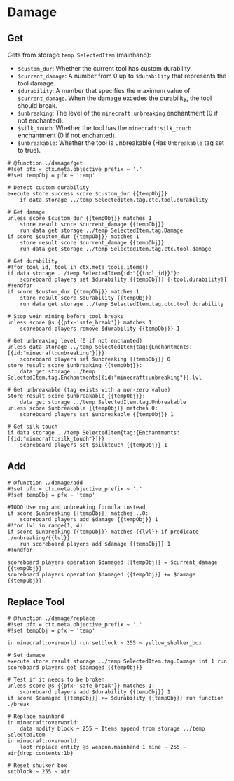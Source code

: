
# Damage

## Get

Gets from storage `temp SelectedItem` (mainhand):

- `$custom_dur`: Whether the current tool has custom durability.
- `$current_damage`: A number from 0 up to `$durability` that represents
    the tool damage.
- `$durability`: A number that specifies the maximum value of `$current_damage`.
    When the damage excedes the durability, the tool should break.
- `$unbreaking`: The level of the `minecraft:unbreaking` enchantment (0 if not enchanted).
- `$silk_touch`: Whether the tool has the `minecraft:silk_touch` enchantment (0 if not enchanted).
- `$unbreakable`: Whether the tool is unbreakable (Has `Unbreakable` tag set to true).

```mcfunction
# @function ./damage/get
#!set pfx = ctx.meta.objective_prefix ~ '.'
#!set tempObj = pfx ~ 'temp'

# Detect custom durability
execute store success score $custom_dur {{tempObj}}
    if data storage ../temp SelectedItem.tag.ctc.tool.durability

# Get damage
unless score $custom_dur {{tempObj}} matches 1
    store result score $current_damage {{tempObj}}
    run data get storage ../temp SelectedItem.tag.Damage 
if score $custom_dur {{tempObj}} matches 1
    store result score $current_damage {{tempObj}}
    run data get storage ../temp SelectedItem.tag.ctc.tool.damage 

# Get durability
#!for tool_id, tool in ctx.meta.tools.items()
if data storage ../temp SelectedItem{id:"{{tool_id}}"}:
    scoreboard players set $durability {{tempObj}} {{tool.durability}}
#!endfor
if score $custom_dur {{tempObj}} matches 1
    store result score $durability {{tempObj}}
    run data get storage ../temp SelectedItem.tag.ctc.tool.durability

# Stop vein mining before tool breaks
unless score @s {{pfx~'safe_break'}} matches 1:
    scoreboard players remove $durability {{tempObj}} 1

# Get unbreaking level (0 if not enchanted)
unless data storage ../temp SelectedItem{tag:{Enchantments:[{id:"minecraft:unbreaking"}]}}:
    scoreboard players set $unbreaking {{tempObj}} 0
store result score $unbreaking {{tempObj}}:
    data get storage ../temp SelectedItem.tag.Enchantments[{id:"minecraft:unbreaking"}].lvl

# Get unbreakable (tag exists with a non-zero value)
store result score $unbreakable {{tempObj}}:
    data get storage ../temp SelectedItem.tag.Unbreakable
unless score $unbreakable {{tempObj}} matches 0:
    scoreboard players set $unbreakable {{tempObj}} 1

# Get silk touch
if data storage ../temp SelectedItem{tag:{Enchantments:[{id:"minecraft:silk_touch"}]}}
    scoreboard players set $silktouch {{tempObj}} 1
```

## Add

```mcfunction
# @function ./damage/add
#!set pfx = ctx.meta.objective_prefix ~ '.'
#!set tempObj = pfx ~ 'temp'

#TODO Use rng and unbreaking formula instead
if score $unbreaking {{tempObj}} matches ..0:
    scoreboard players add $damage {{tempObj}} 1
#!for lvl in range(1, 4)
if score $unbreaking {{tempObj}} matches {{lvl}} if predicate ./unbreaking/{{lvl}}
    run scoreboard players add $damage {{tempObj}} 1
#!endfor

scoreboard players operation $damaged {{tempObj}} = $current_damage {{tempObj}}
scoreboard players operation $damaged {{tempObj}} += $damage {{tempObj}}
```

## Replace Tool

```mcfunction
# @function ./damage/replace
#!set pfx = ctx.meta.objective_prefix ~ '.'
#!set tempObj = pfx ~ 'temp'

in minecraft:overworld run setblock ~ 255 ~ yellow_shulker_box

# Set damage
execute store result storage ../temp SelectedItem.tag.Damage int 1 run scoreboard players get $damaged {{tempObj}}

# Test if it needs to be broken
unless score @s {{pfx~'safe_break'}} matches 1:
    scoreboard players add $durability {{tempObj}} 1
if score $damaged {{tempObj}} >= $durability {{tempObj}} run function ./break

# Replace mainhand
in minecraft:overworld:
    data modify block ~ 255 ~ Items append from storage ../temp SelectedItem
in minecraft:overworld:
    loot replace entity @s weapon.mainhand 1 mine ~ 255 ~ air{drop_contents:1b}

# Reset shulker box
setblock ~ 255 ~ air
```
